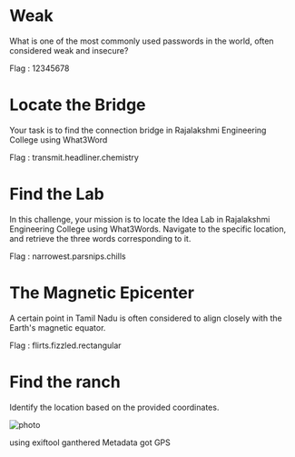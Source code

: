 # Weak 
What is one of the most commonly used passwords in the world, often considered weak and insecure?

Flag : 12345678

# Locate the Bridge

Your task is to find the connection bridge in Rajalakshmi Engineering College using What3Word

Flag : transmit.headliner.chemistry

# Find the Lab 

In this challenge, your mission is to locate the Idea Lab in Rajalakshmi Engineering College using What3Words. Navigate to the specific location, and retrieve the three words corresponding to it.

Flag : narrowest.parsnips.chills

# The Magnetic Epicenter 

A certain point in Tamil Nadu is often considered to align closely with the Earth's magnetic equator.

Flag : flirts.fizzled.rectangular

# Find the ranch 

Identify the location based on the provided coordinates.

![photo](https://github.com/user-attachments/assets/fa1e2340-84b3-4366-82ac-fe250694b368)

using exiftool ganthered Metadata got GPS 

